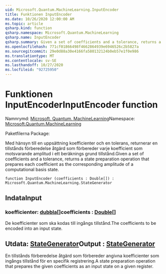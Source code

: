```yaml
---
uid: Microsoft.Quantum.MachineLearning.InputEncoder
title: Funktionen InputEncoder
ms.date: 10/26/2020 12:00:00 AM
ms.topic: article
qsharp.kind: function
qsharp.namespace: Microsoft.Quantum.MachineLearning
qsharp.name: InputEncoder
qsharp.summary: Given a set of coefficients and a tolerance, returns a state preparation operation that prepares each coefficient as the corresponding amplitude of a computational basis state.
ms.openlocfilehash: 771cf01866498f4662864939e6946526c2b5827a
ms.sourcegitcommit: 29e0d88a30e4166fa580132124b0eb57e1f0e986
ms.translationtype: MT
ms.contentlocale: sv-SE
ms.lasthandoff: 10/27/2020
ms.locfileid: "92725950"
---
```

# <a name="inputencoder-function"></a><span data-ttu-id="c8e4f-102">Funktionen InputEncoder</span><span class="sxs-lookup"><span data-stu-id="c8e4f-102">InputEncoder function</span></span>

<span data-ttu-id="c8e4f-103">Namnrymd: [Microsoft. Quantum. MachineLearning](xref:Microsoft.Quantum.MachineLearning)</span><span class="sxs-lookup"><span data-stu-id="c8e4f-103">Namespace: [Microsoft.Quantum.MachineLearning](xref:Microsoft.Quantum.MachineLearning)</span></span>

<span data-ttu-id="c8e4f-104">Paketfilerna [](https://nuget.org/packages/)</span><span class="sxs-lookup"><span data-stu-id="c8e4f-104">Package: [](https://nuget.org/packages/)</span></span>


<span data-ttu-id="c8e4f-105">Med hänsyn till en uppsättning koefficienter och en tolerans, returnerar en tillstånds förberedelse åtgärd som förbereder varje koefficient som motsvarande amplitud i ett beräknings grund tillstånd.</span><span class="sxs-lookup"><span data-stu-id="c8e4f-105">Given a set of coefficients and a tolerance, returns a state preparation operation that prepares each coefficient as the corresponding amplitude of a computational basis state.</span></span>

```qsharp
function InputEncoder (coefficients : Double[]) : Microsoft.Quantum.MachineLearning.StateGenerator
```


## <a name="input"></a><span data-ttu-id="c8e4f-106">Indata</span><span class="sxs-lookup"><span data-stu-id="c8e4f-106">Input</span></span>

### <a name="coefficients--double"></a><span data-ttu-id="c8e4f-107">koefficienter: [dubbla](xref:microsoft.quantum.lang-ref.double)[]</span><span class="sxs-lookup"><span data-stu-id="c8e4f-107">coefficients : [Double](xref:microsoft.quantum.lang-ref.double)[]</span></span>

<span data-ttu-id="c8e4f-108">De koefficienter som ska kodas till ingångs tillstånd.</span><span class="sxs-lookup"><span data-stu-id="c8e4f-108">The coefficients to be encoded into an input state.</span></span>



## <a name="output--stategenerator"></a><span data-ttu-id="c8e4f-109">Utdata: [StateGenerator](xref:Microsoft.Quantum.MachineLearning.StateGenerator)</span><span class="sxs-lookup"><span data-stu-id="c8e4f-109">Output : [StateGenerator](xref:Microsoft.Quantum.MachineLearning.StateGenerator)</span></span>

<span data-ttu-id="c8e4f-110">En tillstånds förberedelse åtgärd som förbereder angivna koefficienter som ingångs tillstånd för en specifik registrering.</span><span class="sxs-lookup"><span data-stu-id="c8e4f-110">A state preparation operation that prepares the given coefficients as an input state on a given register.</span></span>